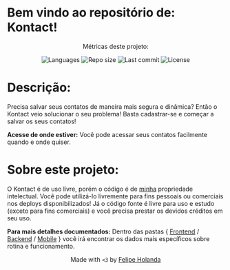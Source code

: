 # Bem vindo ao repositório de: Kontact!


<center>
		<p align="center">Métricas deste projeto:</p>
	<p align="center">
    <img src="https://img.shields.io/github/languages/count/Felipe-Holanda/Kontact?color=%2304D361" alt="Languages" />
    <img src="https://img.shields.io/github/repo-size/Felipe-Holanda/Kontact" alt="Repo size" />
    <img src="https://img.shields.io/github/last-commit/Felipe-Holanda/Kontact" alt="Last commit" />
    <img src="https://img.shields.io/github/license/Felipe-Holanda/Kontact" alt="License" />
		</p>
</center>

# Descrição:

Precisa salvar seus contatos de maneira mais segura e dinâmica? Então o Kontact veio solucionar o seu problema! Basta cadastrar-se e começar a salvar os seus contatos!

<b>Acesse de onde estiver:</b> Você pode acessar seus contatos facilmente quando e onde quiser.

# Sobre este projeto:

O Kontact é de uso lívre, porém o código é de [minha](https://github.com/Felipe-Holanda) propriedade intelectual. Você pode utilizá-lo livremente para fins pessoais ou comerciais nos deploys disponibilizados! Já o código fonte é livre para uso e estudo (exceto para fins comerciais) e você precisa prestar os devidos créditos em seu uso.

<b>Para mais detalhes documentados:</b> Dentro das pastas { [Frontend](https://github.com/Felipe-Holanda/Kontact/frontend) / [Backend](https://github.com/Felipe-Holanda/Kontact/backend) / [Mobile](https://github.com/Felipe-Holanda/Kontact/mobile) } você irá encontrar os dados mais específicos sobre rotina e funcionamento.

<p align="center">Made with <code><3</code> by <a href="https://github.com/Felipe-Holanda" target="_blank">Felipe Holanda</a>

